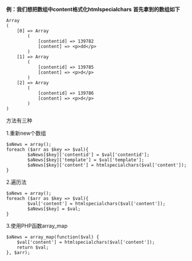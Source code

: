 **例：我们想把数组中content格式化htmlspecialchars**
**首先拿到的数组如下**
````
Array
(
    [0] => Array
        (
            [contentid] => 139782
            [content] => <p>dd</p>        
        )
    [1] => Array
        (
            [contentid] => 139785
            [content] => <p>d</p>         
        )
    [2] => Array
        (
            [contentid] => 139786
            [content] => <p>d</p> 
        )
)

````


方法有三种



1.重新new个数组

````
$aNews = array();
foreach ($arr as $key => $val){
		$aNews[$key]['contentid'] = $val['contentid'];
		$aNews[$key]['template'] = $val['template'];
		$aNews[$key]['content'] = htmlspecialchars($val['content']);
}
````

2.遍历法

````
$aNews = array();
foreach ($arr as $key => $val){
		$val['content'] = htmlspecialchars($val['content']);
		$aNews[$key] = $val;
}
````

3.使用PHP函数array_map

````
$aNews = array_map(function($val) {
	$val['content'] = htmlspecialchars($val['content']);
	return $val;
}, $arr);
````